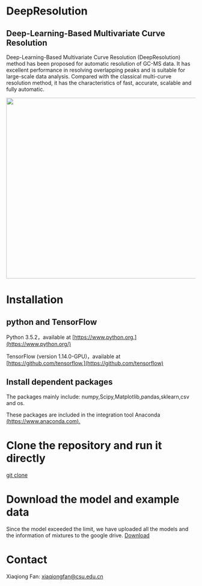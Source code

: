 # DeepResolution
Deep-Learning-Based Multivariate Curve Resolution
----------
Deep-Learning-Based Multivariate Curve Resolution (DeepResolution) method has been proposed for automatic resolution of GC-MS data. It has excellent performance in resolving overlapping peaks and is suitable for large-scale data analysis. Compared with the classical multi-curve resolution method, it has the characteristics of fast, accurate, scalable and fully automatic.

<div align="center">
<img src="https://raw.githubusercontent.com/xiaqiong/DeepResolution/master/Flowchart%20of%20DeepResolution.png" width=600 height=480 />
</div>

# Installation

## python and TensorFlow

Python 3.5.2，available at [https://www.python.org.](https://www.python.org/) 

TensorFlow (version 1.14.0-GPU)，available at [https://github.com/tensorflow.](https://github.com/tensorflow) 

## Install dependent packages

The packages mainly include: numpy,Scipy,Matplotlib,pandas,sklearn,csv and os.

These packages are included in the integration tool Anaconda [(https://www.anaconda.com).](https://www.anaconda.com/) 

# Clone the repository and run it directly
[git clone](https://github.com/xiaqiong/DeepResolution) 

# Download the model and example data

Since the model exceeded the limit, we have uploaded all the models and the  information of mixtures to the google drive.
[Download](https://drive.google.com/open?id=19y6JYQY0VNkGMmjCi_1EF1EcMvDOdXn-) 

# Contact

Xiaqiong Fan: xiaqiongfan@csu.edu.cn
